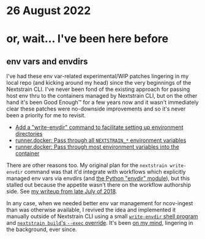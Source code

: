 # 26 August 2022
# or, wait… I've been here before

## env vars and envdirs

I've had these env var-related experimental/WIP patches lingering in my local repo (and kicking
around my head) since the very beginnings of the Nextstrain CLI.  I've never
been fond of the existing approach for passing host env thru to the containers
managed by Nextstrain CLI, but on the other hand it's been Good Enough™ for a
few years now and it wasn't immediately clear these patches were no-downside
improvements and so it's never been a priority for me to revisit.

- [Add a "write-envdir" command to facilitate setting up environment directories](2022-08-26-Add-a-write-envdir-command-to-facilitate-setting-up-.patch)
- [runner.docker: Pass through all `NEXTSTRAIN_*` environment variables](2022-08-26-runner.docker-Pass-through-all-NEXTSTRAIN_-environme.patch)
- [runner.docker: Pass through most environment variables into the container](2022-08-26-runner.docker-Pass-through-most-environment-variable.patch)

There are other reasons too.  My original plan for the `nextstrain
write-envdir` command was that it'd integrate with workflows which explicitly
managed env vars via envdirs (and [the Python "envdir"
module](https://github.com/nextstrain/docker-base/commit/230e1db3366f1093534bbd186b31bb4a939427bf)),
but this stalled out because the appetite wasn't there on the workflow
authorship side.  See [my writeup from late July of
2018](https://github.com/tsibley/blab-standup/blob/master/2018-07-20.md).

In
any case, when we needed better env var management for ncov-ingest than was
otherwise available, I revived the idea and implemented it manually outside of
Nextstrain CLI using a small [`write-envdir` shell
program](https://github.com/nextstrain/ncov-ingest/blob/20b4326/bin/write-envdir)
and [`nextstrain build`'s `--exec`
override](https://github.com/nextstrain/ncov-ingest/blob/20b4326/.github/workflows/ingest-gisaid-master.yml#L38-L40).
It's been [on my
mind](https://cs.github.com/?scopeName=All+repos&scope=&q=envdir+repo%3Atsibley%2Fblab-standup+path%3A%2F%5E202%5B12%5D-%2F),
lingering in the background, ever since.


